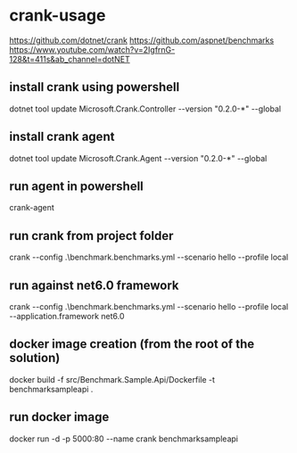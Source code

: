 # crank-usage
https://github.com/dotnet/crank
https://github.com/aspnet/benchmarks
https://www.youtube.com/watch?v=2IgfrnG-128&t=411s&ab_channel=dotNET
## install crank using powershell
dotnet tool update Microsoft.Crank.Controller --version "0.2.0-*" --global

## install crank agent
dotnet tool update Microsoft.Crank.Agent --version "0.2.0-*" --global

## run agent in powershell
crank-agent


## run crank from project folder
crank --config .\benchmark.benchmarks.yml --scenario hello --profile local

## run against net6.0 framework
crank --config .\benchmark.benchmarks.yml --scenario hello --profile local --application.framework net6.0

## docker image creation (from the root of the solution)
docker build -f src/Benchmark.Sample.Api/Dockerfile -t benchmarksampleapi .

## run docker image
docker run -d -p 5000:80 --name crank benchmarksampleapi


